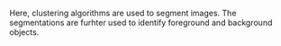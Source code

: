 Here, clustering algorithms are used to segment images. The segmentations are furhter used to identify foreground and background objects. 